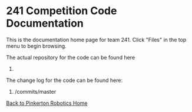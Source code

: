 # 241<letter> Competition Code Documentation

This is the documentation home page for team 241<letter>. Click "Files" in the top menu
to begin browsing.

The actual repository for the code can be found here
  1. <link to your repo>

The change log for the code can be found here:
  1. <link to your repo>/commits/master

[Back to Pinkerton Robotics Home](https://pinkertonrobotics.github.io)
